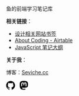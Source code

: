 鱼的前端学习笔记库

**相关链接**：

- [设计相关网站书签](https://airtable.com/shrFRxYwIKb4ob7pC/tblYtqNeAzvjidbqo)
- [About Coding - Airtable](https://airtable.com/shrPHGWAGI8JypL16/tblEvtThXHNBMQ8lW)
- [JavaScript 笔记大纲](https://javascript-logseq.netlify.app/#/page/javascript)

**关于我**：

博客：[Seviche.cc](http://seviche.cc)

<a  href="https://github.com/sevichee" rel="noopener" target="_blank" style="text-decoration:none;">
<svg  role="img" width="24px" viewBox="0 0 24 24" xmlns="http://www.w3.org/2000/svg"><path d="M12 .297c-6.63 0-12 5.373-12 12 0 5.303 3.438 9.8 8.205 11.385.6.113.82-.258.82-.577 0-.285-.01-1.04-.015-2.04-3.338.724-4.042-1.61-4.042-1.61C4.422 18.07 3.633 17.7 3.633 17.7c-1.087-.744.084-.729.084-.729 1.205.084 1.838 1.236 1.838 1.236 1.07 1.835 2.809 1.305 3.495.998.108-.776.417-1.305.76-1.605-2.665-.3-5.466-1.332-5.466-5.93 0-1.31.465-2.38 1.235-3.22-.135-.303-.54-1.523.105-3.176 0 0 1.005-.322 3.3 1.23.96-.267 1.98-.399 3-.405 1.02.006 2.04.138 3 .405 2.28-1.552 3.285-1.23 3.285-1.23.645 1.653.24 2.873.12 3.176.765.84 1.23 1.91 1.23 3.22 0 4.61-2.805 5.625-5.475 5.92.42.36.81 1.096.81 2.22 0 1.606-.015 2.896-.015 3.286 0 .315.21.69.825.57C20.565 22.092 24 17.592 24 12.297c0-6.627-5.373-12-12-12"/></svg>
</a>
&nbsp;
 <a href="https://toot.seviche.cc/@nonsense" rel="noopener" target="_blank" >
 <svg role="img" viewBox="0 0 24 24" width="24px" xmlns="http://www.w3.org/2000/svg"><title>Mastodon</title><path d="M23.193 7.88c0-5.207-3.411-6.733-3.411-6.733C18.062.357 15.108.025 12.041 0h-.076c-3.069.025-6.02.357-7.74 1.147 0 0-3.412 1.526-3.412 6.732 0 1.193-.023 2.619.015 4.13.124 5.092.934 10.11 5.641 11.355 2.17.574 4.034.695 5.536.612 2.722-.15 4.25-.972 4.25-.972l-.09-1.975s-1.945.613-4.13.54c-2.165-.075-4.449-.234-4.799-2.892a5.5 5.5 0 0 1-.048-.745s2.125.52 4.818.643c1.646.075 3.19-.097 4.758-.283 3.007-.359 5.625-2.212 5.954-3.905.517-2.665.475-6.508.475-6.508zm-4.024 6.709h-2.497v-6.12c0-1.29-.543-1.944-1.628-1.944-1.2 0-1.802.776-1.802 2.313v3.349h-2.484v-3.35c0-1.537-.602-2.313-1.802-2.313-1.085 0-1.628.655-1.628 1.945v6.119H4.831V8.285c0-1.29.328-2.314.987-3.07.68-.759 1.57-1.147 2.674-1.147 1.278 0 2.246.491 2.886 1.474L12 6.585l.622-1.043c.64-.983 1.608-1.474 2.886-1.474 1.104 0 1.994.388 2.674 1.146.658.757.986 1.781.986 3.07v6.305z"/></svg> </a>
